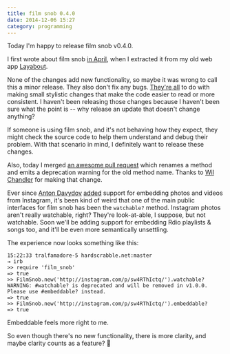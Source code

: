 ```yaml
---
title: film snob 0.4.0
date: 2014-12-06 15:27
category: programming
---
```


Today I'm happy to release film snob v0.4.0.

I first wrote about film snob [in April][], when I extracted it from my old web
app [Layabout][].

[in April]: /2014/refactoring-old-code/
[Layabout]: http://layabout.tv

None of the changes add new functionality, so maybe it was wrong to call this a
minor release. They also don't fix any bugs. [They're all][] to do with making
small stylistic changes that make the code easier to read or more consistent. I
haven't been releasing those changes because I haven't been sure what the point
is -- why release an update that doesn't change anything?

[They're all]: https://github.com/maxjacobson/film_snob/compare/v0.3.13...v0.4.0

If someone is using film snob, and it's not behaving how they expect, they might
check the source code to help them understand and debug their problem. With that
scenario in mind, I definitely want to release these changes.

Also, today I merged [an awesome pull request][] which renames a method and
emits a deprecation warning for the old method name. Thanks to [Wil Chandler][]
for making that change.

[an awesome pull request]: https://github.com/maxjacobson/film_snob/pull/56
[Wil Chandler]: https://github.com/wilchandler

Ever since [Anton Davydov][] [added][instagram] support for embedding photos and
videos from Instagram, it's been kind of weird that one of the main public
interfaces for film snob has been the `watchable?` method. Instagram photos
aren't really watchable, right? They're look-at-able, I suppose, but not
watchable. Soon we'll be adding support for embedding Rdio playlists & songs
too, and it'll be even more semantically unsettling.

[Anton Davydov]: https://github.com/davydovanton
[instagram]: https://github.com/maxjacobson/film_snob/pull/29

The experience now looks something like this:

```
15:22:33 tralfamadore-5 hardscrabble.net:master
⇥ irb
>> require 'film_snob'
=> true
>> FilmSnob.new('http://instagram.com/p/sw4RThIctq/').watchable?
WARNING: #watchable? is deprecated and will be removed in v1.0.0. Please use #embeddable? instead.
=> true
>> FilmSnob.new('http://instagram.com/p/sw4RThIctq/').embeddable?
=> true
```

Embeddable feels more right to me.

So even though there's no new functionality, there is more clarity, and maybe
clarity counts as a feature? :leaves:

